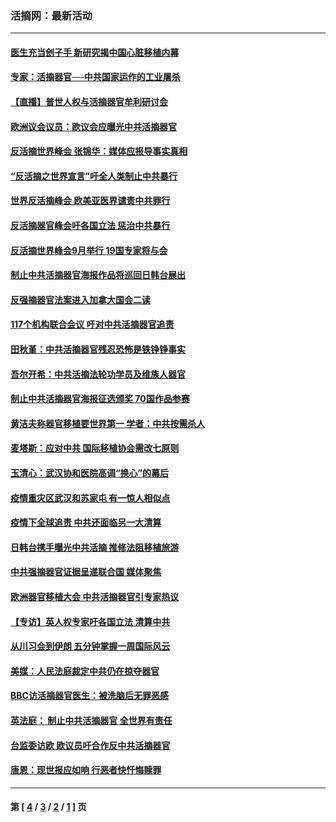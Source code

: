 ### 活摘网：最新活动
---
#### [医生充当刽子手 新研究揭中国心脏移植内幕](../../pages/nf5883/n13772291.md?09240430) 
#### [专家：活摘器官──中共国家运作的工业屠杀](../../pages/nf5883/n13761178.md?09240430) 
#### [【直播】普世人权与活摘器官牟利研讨会](../../pages/nf5883/n13425146.md?09240430) 
#### [欧洲议会议员：欧议会应曝光中共活摘器官](../../pages/nf5883/n13336571.md?09240430) 
#### [反活摘世界峰会 张锦华：媒体应报导事实真相](../../pages/nf5883/n13278502.md?09240430) 
#### [“反活摘之世界宣言”吁全人类制止中共暴行](../../pages/nf5883/n13259730.md?09240430) 
#### [世界反活摘峰会 欧美亚医界谴责中共罪行](../../pages/nf5883/n13253550.md?09240430) 
#### [反活摘器官峰会吁各国立法 惩治中共暴行](../../pages/nf5883/n13245052.md?09240430) 
#### [反活摘世界峰会9月举行 19国专家将与会](../../pages/nf5883/n13201492.md?09240430) 
#### [制止中共活摘器官海报作品将巡回日韩台展出](../../pages/nf5883/n13177791.md?09240430) 
#### [反强摘器官法案进入加拿大国会二读](../../pages/nf5883/n13033450.md?09240430) 
#### [117个机构联合会议 吁对中共活摘器官追责](../../pages/nf5883/n12775087.md?09240430) 
#### [田秋堇：中共活摘器官残忍恐怖是铁铮铮事实](../../pages/nf5883/n12702148.md?09240430) 
#### [吾尔开希：中共活摘法轮功学员及维族人器官](../../pages/nf5883/n12693197.md?09240430) 
#### [制止中共活摘器官海报征选颁奖 70国作品参赛](../../pages/nf5883/n12692050.md?09240430) 
#### [黄洁夫称器官移植要世界第一 学者：中共按需杀人](../../pages/nf5883/n12572329.md?09240430) 
#### [麦塔斯：应对中共 国际移植协会需改七原则](../../pages/nf5883/n12514711.md?09240430) 
#### [玉清心：武汉协和医院高调“换心”的幕后](../../pages/nf5883/n12298730.md?09240430) 
#### [疫情重灾区武汉和苏家屯 有一惊人相似点](../../pages/nf5883/n12150824.md?09240430) 
#### [疫情下全球追责 中共还面临另一大清算](../../pages/nf5883/n12070397.md?09240430) 
#### [日韩台携手曝光中共活摘 推修法阻移植旅游](../../pages/nf5883/n11712046.md?09240430) 
#### [中共强摘器官证据呈递联合国 媒体聚焦](../../pages/nf5883/n11546426.md?09240430) 
#### [欧洲器官移植大会 中共活摘器官引专家热议](../../pages/nf5883/n11539095.md?09240430) 
#### [【专访】英人权专家吁各国立法 清算中共](../../pages/nf5883/n11367315.md?09240430) 
#### [从川习会到伊朗 五分钟掌握一周国际风云](../../pages/nf5883/n11338520.md?09240430) 
#### [美媒：人民法庭裁定中共仍在掠夺器官](../../pages/nf5883/n11334897.md?09240430) 
#### [BBC访活摘器官医生：被洗脑后无罪恶感](../../pages/nf5883/n11335935.md?09240430) 
#### [英法庭： 制止中共活摘器官 全世界有责任](../../pages/nf5883/n11330691.md?09240430) 
#### [台监委访欧 欧议员吁合作反中共活摘器官](../../pages/nf5883/n11109190.md?09240430) 
#### [唐恩：现世报应如响 行恶者快忏悔赎罪](../../pages/nf5883/n11104016.md?09240430) 

---
#### 第 [ [4](./4.md?09240430) / [3](./3.md?09240430) / [2](./2.md?09240430) / [1](./1.md?09240430) ] 页
